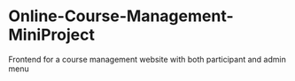 # Online-Course-Management-MiniProject
Frontend for a course management website with both participant and admin menu
